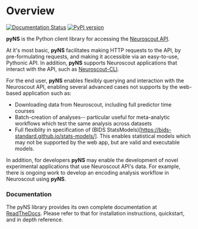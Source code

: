 # Overview

[![Documentation Status](https://readthedocs.org/projects/pyns/badge/?version=latest&style=flat)](https://pyns.readthedocs.io/en/latest/?badge=latest) [![PyPI version](https://badge.fury.io/py/pyNS.svg)](https://badge.fury.io/py/pyNS)

__pyNS__ is the Python client library for accessing the [Neuroscout API](https://neuroscout.org/api).

At it's most basic, __pyNS__ facilitates making HTTP requests to the API, by pre-formulating requests, and making it accessible via an easy-to-use, Pythonic API. In addition, __pyNS__ supports Neuroscout applications that interact with the API, such as [Neuroscout-CLI](../cli/intro.md).

For the end user, __pyNS__ enables flexibly querying and interaction with the Neuroscout API, enabling several advanced cases not supports by the web-based application such as:


* Downloading data from Neuroscout, including full predictor time courses
* Batch-creation of analyses-- particular useful for meta-analytic workflows which test the same analysis across datasets
* Full flexiblity in specification of (BIDS StatsModels)[https://bids-standard.github.io/stats-models/]. This enables statistical models which may not be supported by the web app, but are valid and executable models.

In addition, for developers __pyNS__ may enable the development of novel experimental applications that use Neuroscout API's data. For example, there is ongoing work to develop an encoding analysis workflow in Neuroscout using __pyNS__. 


### Documentation

The pyNS library provides its own complete documentation at [ReadTheDocs](https://pyns.readthedocs.io/en/latest/). Please refer to that for installation instructions, quickstart, and in depth reference.